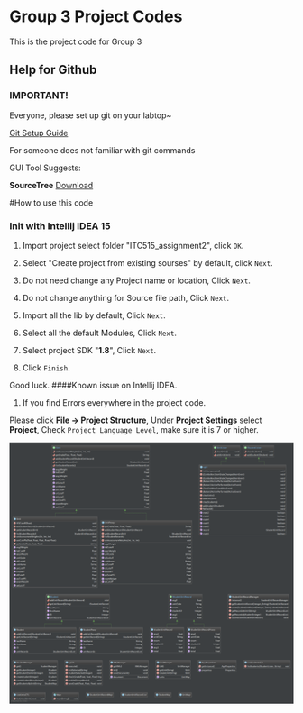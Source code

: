 # Group 3 Project Codes
This is the project code for Group 3

## Help for Github
### IMPORTANT!
Everyone, please set up git on your labtop~

[Git Setup Guide](https://help.github.com/articles/set-up-git/ "Git Setup")

For someone does not familiar with git commands

GUI Tool Suggests:

**SourceTree**  [Download](https://www.sourcetreeapp.com "SourceTree")

#How to use this code
### Init with Intellij IDEA 15
1. Import project select folder "ITC515_assignment2", click `OK`.

2. Select "Create project from existing sourses" by default, click `Next`.

3. Do not need change any Project name or location, Click `Next`.

4. Do not change anything for Source file path, Click `Next`.

5. Import all the lib by default, Click `Next`.

6. Select all the default Modules, Click `Next`.

7. Select project SDK "**1.8**", Click `Next`.

8. Click `Finish`.

Good luck.
####Known issue on Intellij IDEA.
1. If you find Errors everywhere in the project code.

Please click **File -> Project Structure**, Under **Project Settings** select **Project**,
Check `Project Language Level`, make sure it is 7 or higher.

![Class Diagram](https://github.com/ITC515Group3/codebaseline/blob/master/Diagrams/classDiagram.png)
